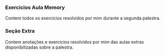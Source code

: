 ### Exercicios Aula Memory
Contem todos os exercicios resolvidos por mim durante a segunda palestra.
### Seção Extra 
Contem anotações e exercicios resolvidos por mim das aulas extras disponibilizadas sobre a palestra.
